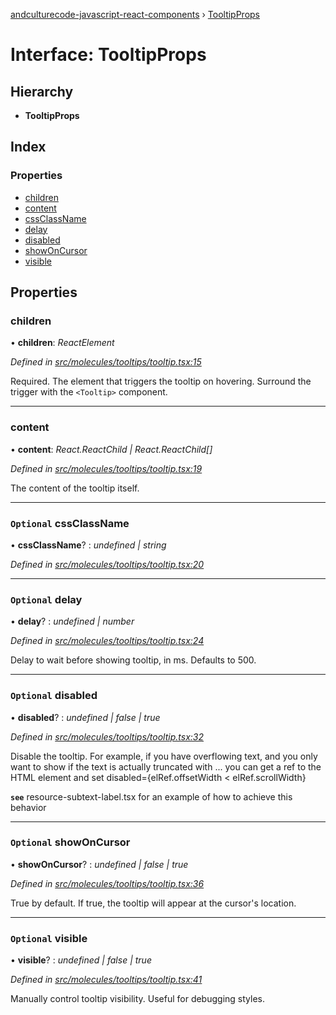 [andculturecode-javascript-react-components](../README.md) › [TooltipProps](tooltipprops.md)

# Interface: TooltipProps

## Hierarchy

* **TooltipProps**

## Index

### Properties

* [children](tooltipprops.md#children)
* [content](tooltipprops.md#content)
* [cssClassName](tooltipprops.md#optional-cssclassname)
* [delay](tooltipprops.md#optional-delay)
* [disabled](tooltipprops.md#optional-disabled)
* [showOnCursor](tooltipprops.md#optional-showoncursor)
* [visible](tooltipprops.md#optional-visible)

## Properties

###  children

• **children**: *ReactElement*

*Defined in [src/molecules/tooltips/tooltip.tsx:15](https://github.com/AndcultureCode/AndcultureCode.JavaScript.React.Components/blob/29c8649/src/molecules/tooltips/tooltip.tsx#L15)*

Required. The element that triggers the tooltip on hovering.
Surround the trigger with the `<Tooltip>` component.

___

###  content

• **content**: *React.ReactChild | React.ReactChild[]*

*Defined in [src/molecules/tooltips/tooltip.tsx:19](https://github.com/AndcultureCode/AndcultureCode.JavaScript.React.Components/blob/29c8649/src/molecules/tooltips/tooltip.tsx#L19)*

The content of the tooltip itself.

___

### `Optional` cssClassName

• **cssClassName**? : *undefined | string*

*Defined in [src/molecules/tooltips/tooltip.tsx:20](https://github.com/AndcultureCode/AndcultureCode.JavaScript.React.Components/blob/29c8649/src/molecules/tooltips/tooltip.tsx#L20)*

___

### `Optional` delay

• **delay**? : *undefined | number*

*Defined in [src/molecules/tooltips/tooltip.tsx:24](https://github.com/AndcultureCode/AndcultureCode.JavaScript.React.Components/blob/29c8649/src/molecules/tooltips/tooltip.tsx#L24)*

Delay to wait before showing tooltip, in ms. Defaults to 500.

___

### `Optional` disabled

• **disabled**? : *undefined | false | true*

*Defined in [src/molecules/tooltips/tooltip.tsx:32](https://github.com/AndcultureCode/AndcultureCode.JavaScript.React.Components/blob/29c8649/src/molecules/tooltips/tooltip.tsx#L32)*

Disable the tooltip. For example, if you have overflowing text,
and you only want to show if the text is actually truncated with ...
you can get a ref to the HTML element and set
disabled={elRef.offsetWidth < elRef.scrollWidth}

**`see`** resource-subtext-label.tsx for an example of how to achieve this behavior

___

### `Optional` showOnCursor

• **showOnCursor**? : *undefined | false | true*

*Defined in [src/molecules/tooltips/tooltip.tsx:36](https://github.com/AndcultureCode/AndcultureCode.JavaScript.React.Components/blob/29c8649/src/molecules/tooltips/tooltip.tsx#L36)*

True by default. If true, the tooltip will appear at the cursor's location.

___

### `Optional` visible

• **visible**? : *undefined | false | true*

*Defined in [src/molecules/tooltips/tooltip.tsx:41](https://github.com/AndcultureCode/AndcultureCode.JavaScript.React.Components/blob/29c8649/src/molecules/tooltips/tooltip.tsx#L41)*

Manually control tooltip visibility.
Useful for debugging styles.
